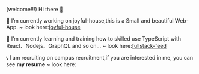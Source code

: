 (welcome!!!) Hi there 👋 

🚀 I’m currently working on joyful-house,this is a Small and beautiful Web-App. ~ look here:[joyful-house](https://github.com/fullStack-feed/joyful-house)

🌱 I’m currently learning and training how to skilled use TypeScript with React、Nodejs、GraphQL and so on... ~ look here:[fullstack-feed](https://github.com/fullStack-feed)

📞 I am recruiting on campus recruitment,if you are interested in me, you can see **my resume** ~ look here:

